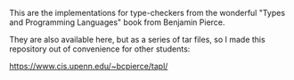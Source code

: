 This are the implementations for type-checkers from the wonderful "Types and Programming Languages" book from Benjamin Pierce.

They are also available here, but as a series of tar files, so I made this repository out of convenience for other students:

https://www.cis.upenn.edu/~bcpierce/tapl/
